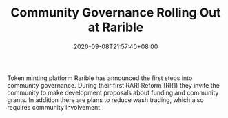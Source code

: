 ﻿---
title: "Community Governance Rolling Out at Rarible"
date: 2020-09-08T21:57:40+08:00
lastmod: 2020-09-08T16:45:40+08:00
draft: false
authors: ["Forbes"]
description: "Token minting platform Rarible has announced the first steps into community governance. During their first RARI Reform (RR1) they invite the community to make development proposals about funding and community grants. In addition there are plans to reduce wash trading, which also requires community involvement."
featuredImage: "community-governance-rolling-out-at-rarible.png"
tags: ["MMORPG","Play to Earn"]
categories: ["news"]
news: ["MMORPG"]
weight: 
lightgallery: true
pinned: false
recommend: false
recommend1: false
---

Token minting platform Rarible has announced the first steps into community governance. During their first RARI Reform (RR1) they invite the community to make development proposals about funding and community grants. In addition there are plans to reduce wash trading, which also requires community involvement.

<!--more-->

